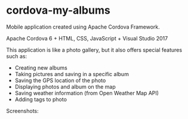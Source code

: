 # cordova-my-albums

Mobile application created using Apache Cordova Framework.

Apache Cordova 6 + HTML, CSS, JavaScript + Visual Studio 2017

This application is like a photo gallery, but it also offers special features such as:

- Creating new albums
- Taking pictures and saving in a specific album
- Saving the GPS location of the photo
- Displaying photos and album on the map
- Saving weather information (from Open Weather Map API)
- Adding tags to photo


Screenshots: